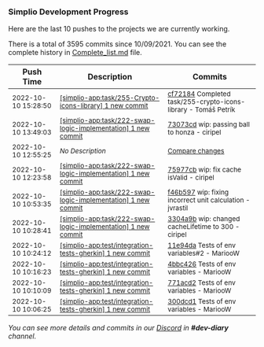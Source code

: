 
### Simplio Development Progress

Here are the last 10 pushes to the projects we are currently working.

There is a total of 3595 commits since 10/09/2021. You can see the complete history in
 [Complete_list.md](Complete_list.md) file.

| Push Time | Description | Commits |
| --- | --- | --- |
| <sub>2022-10-10 15:28:50</sub> | <sub>[[simplio-app:task/255\-Crypto\-icons\-library] 1 new commit](https://github.com/SimplioOfficial/simplio-app/commit/cf7218405ca5abf195dd0ee301750bd12c874255)</sub> | <sub>[cf72184](https://github.com/SimplioOfficial/simplio-app/commit/cf7218405ca5abf195dd0ee301750bd12c874255) Completed task/255-crypto-icons-library - Tomáš Petrík</sub> |
| <sub>2022-10-10 13:49:03</sub> | <sub>[[simplio-app:task/222\-swap\-logic\-implementation] 1 new commit](https://github.com/SimplioOfficial/simplio-app/commit/73073cde599fa73e1e0e40b6bc411cf740efb60b)</sub> | <sub>[73073cd](https://github.com/SimplioOfficial/simplio-app/commit/73073cde599fa73e1e0e40b6bc411cf740efb60b) wip: passing ball to honza - ciripel</sub> |
| <sub>2022-10-10 12:55:25</sub> | <sub>_No Description_</sub> | <sub>[Compare changes](https://github.com/SimplioOfficial/simplio-app/compare/96128a352864...568ab087f644)</sub> |
| <sub>2022-10-10 12:23:58</sub> | <sub>[[simplio-app:task/222\-swap\-logic\-implementation] 1 new commit](https://github.com/SimplioOfficial/simplio-app/commit/75977cb34b02e490c00ee403b623565859a7b232)</sub> | <sub>[75977cb](https://github.com/SimplioOfficial/simplio-app/commit/75977cb34b02e490c00ee403b623565859a7b232) wip: fix cache isValid - ciripel</sub> |
| <sub>2022-10-10 10:53:35</sub> | <sub>[[simplio-app:task/222\-swap\-logic\-implementation] 1 new commit](https://github.com/SimplioOfficial/simplio-app/commit/f46b597743b16abc1bdb0459b0ec5a59def2490b)</sub> | <sub>[f46b597](https://github.com/SimplioOfficial/simplio-app/commit/f46b597743b16abc1bdb0459b0ec5a59def2490b) wip: fixing incorrect unit calculation - jvrastil</sub> |
| <sub>2022-10-10 10:28:41</sub> | <sub>[[simplio-app:task/222\-swap\-logic\-implementation] 1 new commit](https://github.com/SimplioOfficial/simplio-app/commit/3304a9baa98d53f81f1840fa1f10749b094caf5f)</sub> | <sub>[3304a9b](https://github.com/SimplioOfficial/simplio-app/commit/3304a9baa98d53f81f1840fa1f10749b094caf5f) wip: changed cacheLifetime to 300 - ciripel</sub> |
| <sub>2022-10-10 10:24:12</sub> | <sub>[[simplio-app:test/integration\-tests\-gherkin] 1 new commit](https://github.com/SimplioOfficial/simplio-app/commit/11e94da2c5532a6ef3b5d68f93b9e5be88b372ee)</sub> | <sub>[11e94da](https://github.com/SimplioOfficial/simplio-app/commit/11e94da2c5532a6ef3b5d68f93b9e5be88b372ee) Tests of env variables#2 - MariooW</sub> |
| <sub>2022-10-10 10:16:23</sub> | <sub>[[simplio-app:test/integration\-tests\-gherkin] 1 new commit](https://github.com/SimplioOfficial/simplio-app/commit/4bbc4260856e8e9d6bd9a52e4a5f188caec731c8)</sub> | <sub>[4bbc426](https://github.com/SimplioOfficial/simplio-app/commit/4bbc4260856e8e9d6bd9a52e4a5f188caec731c8) Tests of env variables - MariooW</sub> |
| <sub>2022-10-10 10:10:09</sub> | <sub>[[simplio-app:test/integration\-tests\-gherkin] 1 new commit](https://github.com/SimplioOfficial/simplio-app/commit/771acd2abec04662ce9ff3cdd9add5a35e519044)</sub> | <sub>[771acd2](https://github.com/SimplioOfficial/simplio-app/commit/771acd2abec04662ce9ff3cdd9add5a35e519044) Tests of env variables - MariooW</sub> |
| <sub>2022-10-10 10:06:25</sub> | <sub>[[simplio-app:test/integration\-tests\-gherkin] 1 new commit](https://github.com/SimplioOfficial/simplio-app/commit/300dcd10c2aa680507c8f882f1630e5db13c624f)</sub> | <sub>[300dcd1](https://github.com/SimplioOfficial/simplio-app/commit/300dcd10c2aa680507c8f882f1630e5db13c624f) Tests of env variables - MariooW</sub> |

_You can see more details and commits in our [Discord](https://discord.gg/aKhjuwZmdP) in **#dev-diary** channel._
